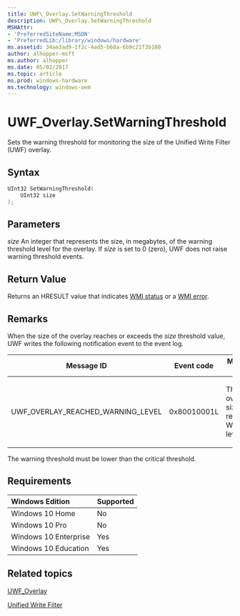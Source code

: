 ```yaml
---
title: UWF\_Overlay.SetWarningThreshold
description: UWF\_Overlay.SetWarningThreshold
MSHAttr:
- 'PreferredSiteName:MSDN'
- 'PreferredLib:/library/windows/hardware'
ms.assetid: 34ae3ad9-1f2c-4ad5-b68a-6b9c21f3b160
author: alhopper-msft
ms.author: alhopper
ms.date: 05/02/2017
ms.topic: article
ms.prod: windows-hardware
ms.technology: windows-oem
---
```

# UWF\_Overlay.SetWarningThreshold

Sets the warning threshold for monitoring the size of the Unified Write Filter (UWF) overlay.

## Syntax

```powershell
UInt32 SetWarningThreshold(
    UInt32 size
);
```

## Parameters

<a href="" id="size"></a>*size*
An integer that represents the size, in megabytes, of the warning threshold level for the overlay. If *size* is set to 0 (zero), UWF does not raise warning threshold events.

## Return Value

Returns an HRESULT value that indicates [WMI status](http://go.microsoft.com/fwlink/p/?LinkID=208318) or a [WMI error](http://go.microsoft.com/fwlink/p/?LinkID=208317).

## Remarks

When the size of the overlay reaches or exceeds the *size* threshold value, UWF writes the following notification event to the event log.

<table>
<colgroup>
<col width="33%" />
<col width="33%" />
<col width="33%" />
</colgroup>
<thead>
<tr class="header">
<th>Message ID</th>
<th>Event code</th>
<th>Message text</th>
</tr>
</thead>
<tbody>
<tr class="odd">
<td><p>UWF_OVERLAY_REACHED_WARNING_LEVEL</p></td>
<td><p>0x80010001L</p></td>
<td><p>The UWF overlay size has reached WARNING level.</p></td>
</tr>
</tbody>
</table>

The warning threshold must be lower than the critical threshold.

## Requirements

| Windows Edition       | Supported |
|:----------------------|:----------|
| Windows 10 Home       | No        |
| Windows 10 Pro        | No        |
| Windows 10 Enterprise | Yes       |
| Windows 10 Education  | Yes       |

## Related topics

[UWF\_Overlay](uwf-overlay.md)

[Unified Write Filter](unified-write-filter.md)
